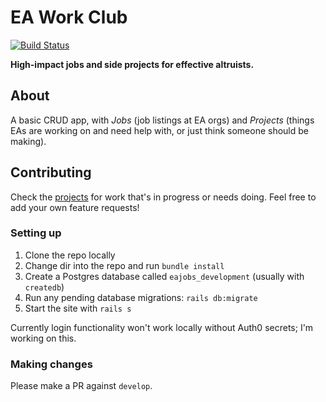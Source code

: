 # EA Work Club
[![Build Status](https://travis-ci.org/henryaj/ea-work-club.svg?branch=master)](https://travis-ci.org/henryaj/ea-work-club)

**High-impact jobs and side projects for effective altruists.**

## About

A basic CRUD app, with _Jobs_ (job listings at EA orgs) and _Projects_ (things EAs are working on and need help with, or just think someone should be making).

## Contributing

Check the [projects](https://github.com/henryaj/ea-work-club/projects) for work that's in progress or needs doing. Feel free to add your own feature requests!

### Setting up

1. Clone the repo locally
1. Change dir into the repo and run `bundle install`
1. Create a Postgres database called `eajobs_development` (usually with `createdb`)
1. Run any pending database migrations: `rails db:migrate`
1. Start the site with `rails s`

Currently login functionality won't work locally without Auth0 secrets; I'm working on this.

### Making changes

Please make a PR against `develop`.
